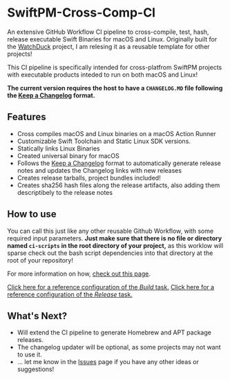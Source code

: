 # SwiftPM-Cross-Comp-CI
An extensive GitHub Workflow CI pipeline to cross-compile, test, hash, release executable Swift Binaries for macOS and Linux.
Originally built for the [WatchDuck](https://github.com/BertanT/WatchDuck) project, I am relesing it as a reusable template for other projects!

This CI pipeline is specifically intended for cross-platfrom SwiftPM projects with executable products inteded to run on both macOS and Linux!
 
**The current version requires the host to have a `CHANGELOG.MD` file following the [Keep a Changelog](https://keepachangelog.com) format.**

## Features
* Cross compiles macOS and Linux binaries on a macOS Action Runner
* Customizable Swift Toolchain and Static Linux SDK versions.
* Statically links Linux Binaries
* Created universal binary for macOS
* Follows the [Keep a Changelog](https://keepachangelog.com) format to automatically generate release notes and updates the Changelog links with new releases
* Creates release tarballs, project bundles included!
* Creates sha256 hash files along the release artifacts, also adding them descriptibely to the release notes

## How to use
You can call this just like any other reusable Github Workflow, with some required input parameters. **Just make sure that there is no file or directory named `ci-scripts` in the root directory of your project,** as this worklow will sparse check out the bash script dependencies into that directory at the root of your repository!

For more information on how, [check out this page](https://docs.github.com/en/actions/learn-github-actions/reusing-workflows).

[Click here for a reference configuration of the *Build* task.](https://github.com/BertanT/WatchDuck/blob/main/.github/workflows/build.yml)
[Click here for a reference configuration of the *Release* task.](https://github.com/BertanT/WatchDuck/blob/main/.github/workflows/build.yml)

## What's Next?
* Will extend the CI pipeline to generate Homebrew and APT package releases.
* The changelog updater will be optional, as some projects may not want to use it.
* ... let me know in the [Issues](https://github.com/BertanT/SwiftPM-Cross-Comp-CI/issues) page if you have any other ideas or suggestions!